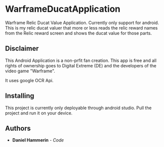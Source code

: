 # WarframeDucatApplication
Warframe Relic Ducat Value Application.
Currently only support for android.
This is my relic ducat valuer that more or less reads the relic reward names from the Relic reward 
screen and shows the ducat value for those parts.

## Disclaimer
This Android Application is a non-prfit fan creation.
This app is free and all rights of ownership goes to Digital Extreme (DE) and the developers of the video game "Warframe".

It uses google OCR Api.

## Installing
This project is currently only deployable through android studio. Pull the project and run it on your device.

## Authors

* **Daniel Hammerin** - *Code* 

